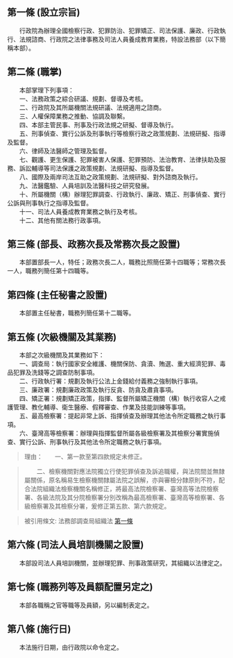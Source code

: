 第一條 (設立宗旨)
-----------------
　　行政院為辦理全國檢察行政、犯罪防治、犯罪矯正、司法保護、廉政、行政執行、法規諮商、行政院之法律事務及司法人員養成教育業務，特設法務部（以下簡稱本部）。  


第二條 (職掌)
-------------
　　本部掌理下列事項：  
　　一、法務政策之綜合研議、規劃、督導及考核。  
　　二、行政院及其所屬機關法規研議、法規適用之諮商。  
　　三、人權保障業務之推動、協調及聯繫。  
　　四、本部主管民事、刑事及行政法規之研擬、督導及執行。  
　　五、刑事偵查、實行公訴及刑事執行等檢察行政之政策規劃、法規研擬、指導及監督。  
　　六、律師及法醫師之管理及監督。  
　　七、觀護、更生保護、犯罪被害人保護、犯罪預防、法治教育、法律扶助及服務、訴訟輔導等司法保護之政策規劃、法規研擬、指導及監督。  
　　八、國際及兩岸司法互助之政策規劃、法規研擬、對外諮商及執行。  
　　九、法醫鑑驗、人員培訓及法醫科技之研究發展。  
　　十、所屬機關（構）辦理犯罪調查、行政執行、廉政、矯正、刑事偵查、實行公訴與刑事執行之指導及監督。  
　　十一、司法人員養成教育業務之執行及考核。  
　　十二、其他有關法務行政事項。  


第三條 (部長、政務次長及常務次長之設置)
---------------------------------------
　　本部置部長一人，特任；政務次長二人，職務比照簡任第十四職等；常務次長一人，職務列簡任第十四職等。  


第四條 (主任秘書之設置)
-----------------------
　　本部置主任秘書，職務列簡任第十二職等。  


第五條 (次級機關及其業務)
-------------------------
　　本部之次級機關及其業務如下：  
　　一、調查局：執行國家安全維護、機關保防、貪瀆、賄選、重大經濟犯罪、毒品犯罪及洗錢等之調查防制事項。  
　　二、行政執行署：規劃及執行公法上金錢給付義務之強制執行事項。  
　　三、廉政署：規劃廉政政策及執行反貪、防貪及肅貪事項。  
　　四、矯正署：規劃矯正政策，指揮、監督所屬矯正機關（構）執行收容人之戒護管理、教化輔導、衛生醫療、假釋審查、作業及技能訓練等事項。  
　　五、最高檢察署：提起非常上訴、指揮偵查及辦理其他法令所定職務之執行事項。  
　　六、臺灣高等檢察署：辦理與指揮監督所屬各級檢察署及其檢察分署實施偵查、實行公訴、刑事執行及其他法令所定職務之執行事項。  
> 理由：　　一、第一款至第四款規定未修正。

> 　　二、檢察機關對應法院獨立行使犯罪偵查及訴追職權，與法院間並無隸屬關係，原名稱易生檢察機關隸屬法院之誤解，亦與審檢分隸原則不符，配合法院組織法檢察機關名稱修正，將最高法院檢察署、臺灣高等法院檢察署、各級法院及其分院檢察署分別改稱為最高檢察署、臺灣高等檢察署、各級檢察署及其檢察分署，爰修正第五款、第六款規定。

> 被引用條文: 法務部調查局組織法 [第一條](../../人事其他/組織編制/法務部調查局組織法.md#第一條-立法依據)



第六條 (司法人員培訓機關之設置)
-------------------------------
　　本部設司法人員培訓機關，並辦理犯罪、刑事政策研究，其組織以法律定之。  


第七條 (職務列等及員額配置另定之)
---------------------------------
　　本部各職稱之官等職等及員額，另以編制表定之。  


第八條 (施行日)
---------------
　　本法施行日期，由行政院以命令定之。